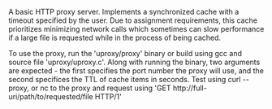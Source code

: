 A basic HTTP proxy server. Implements a synchronized cache with a timeout specified by the user. Due to assignment requirements, this cache prioritizes minimizing network calls which sometimes can slow performance if a large file is requested while in the process of being cached.

To use the proxy, run the 'uproxy/proxy' binary or build using gcc and source file 'uproxy/uproxy.c'. Along with running the binary, two arguments are expected - the first specifies the port number the proxy will use, and the second specifices the TTL of cache items in seconds. Test using curl --proxy, or nc to the proxy and request using 'GET http://full-uri/path/to/requested/file HTTP/1'
